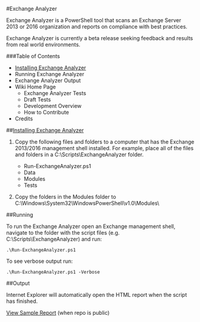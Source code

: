 #Exchange Analyzer

Exchange Analyzer is a PowerShell tool that scans an Exchange Server 2013 or 2016 organization and reports on compliance with best practices.

Exchange Analyzer is currently a beta release seeking feedback and results from real world environments.

###Table of Contents

- [Installing Exchange Analyzer](#installing)
- Running Exchange Analyzer
- Exchange Analyzer Output
- Wiki Home Page
	- Exchange Analyzer Tests
	- Draft Tests
	- Development Overview
	- How to Contribute
- Credits

##[Installing Exchange Analyzer](#installing)

1. Copy the following files and folders to a computer that has the Exchange 2013/2016 management shell installed. For example, place all of the files and folders in a C:\Scripts\ExchangeAnalyzer folder.

	- Run-ExchangeAnalyzer.ps1
	- Data
	- Modules
	- Tests

2. Copy the folders in the Modules folder to C:\Windows\System32\WindowsPowerShell\v1.0\Modules\

##Running

To run the Exchange Analyzer open an Exchange management shell, navigate to the folder with the script files (e.g. C:\Scripts\ExchangeAnalyzer) and run:

```
.\Run-ExchangeAnalyzer.ps1
```

To see verbose output run:

```
.\Run-ExchangeAnalyzer.ps1 -Verbose
```

##Output

Internet Explorer will automatically open the HTML report when the script has finished. 
 

[View Sample Report](http://htmlpreview.github.com/?https://github.com/cunninghamp/ExchangeAnalyzer/blob/master/SampleReport.html) (when repo is public)
